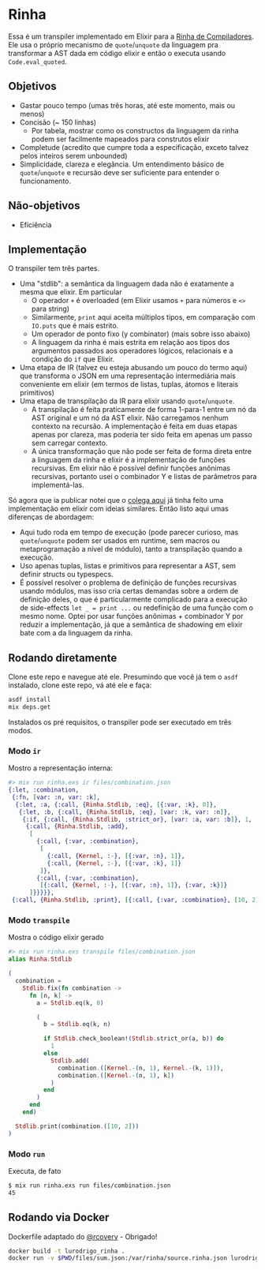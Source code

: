# Rinha

Essa é um transpiler implementado em Elixir para a [Rinha de Compiladores](https://github.com/aripiprazole/rinha-de-compiler). Ele usa o próprio mecanismo de `quote`/`unquote` da linguagem
pra transformar a AST dada em código elixir e então o executa usando `Code.eval_quoted`.

## Objetivos

- Gastar pouco tempo (umas três horas, até este momento, mais ou menos)
- Concisão (~ 150 linhas)
  - Por tabela, mostrar como os constructos da linguagem da rinha podem ser facilmente mapeados para construtos
    elixir
- Completude (acredito que cumpre toda a especificação, exceto talvez pelos inteiros serem unbounded)
- Simplicidade, clareza e elegância. Um entendimento básico de `quote`/`unquote` e recursão deve ser suficiente
  para entender o funcionamento.

## Não-objetivos

- Eficiência

## Implementação

O transpiler tem três partes.

- Uma "stdlib": a semântica da linguagem dada não é exatamente a mesma que elixir. Em particular
  - O operador `+` é overloaded (em Elixir usamos `+` para números e `<>` para string)
  - Similarmente, `print` aqui aceita múltiplos tipos, em comparação com `IO.puts` que é mais estrito.
  - Um operador de ponto fixo (y combinator) (mais sobre isso abaixo)
  - A linguagem da rinha é mais estrita em relação aos tipos dos argumentos passados aos operadores lógicos, relacionais e a condição do `if` que Elixir.
- Uma etapa de IR (talvez eu esteja abusando um pouco do termo aqui) que transforma o JSON em uma
  representação intermediária mais conveniente em elixir (em termos de listas, tuplas, átomos e literais primitivos)
- Uma etapa de transpilação da IR para elixir usando `quote`/`unquote`.
  - A transpilação é feita praticamente de forma 1-para-1 entre um nó da AST original e um nó da AST elixir. Não carregamos nenhum contexto na recursão. A implementação é feita em duas etapas apenas por clareza, mas poderia ter sido feita em apenas um passo sem carregar contexto.
  - A única transformação que não pode ser feita de forma direta entre a linguagem da rinha e elixir é a implementação de funções recursivas. Em elixir não é possível definir funções anônimas recursivas, portanto usei o combinador Y e listas de parâmetros para implementá-las.

Só agora que ia publicar notei que o [colega aqui](https://github.com/rwillians/rinha-de-compilers--elixir-transcompiler/tree/main) já tinha feito uma implementação em elixir
com ideias similares. Então listo aqui umas diferenças de abordagem:

- Aqui tudo roda em tempo de execução (pode parecer curioso, mas `quote`/`unquote` podem ser usados em runtime, sem macros ou metaprogramação a nível de módulo), tanto a transpilação quando a execução.
- Uso apenas tuplas, listas e primitivos para representar a AST, sem definir structs ou typespecs.
- É possível resolver o problema de definição de funções recursivas usando módulos, mas isso cria certas demandas sobre a ordem de definição deles,
  o que é particularmente complicado para a execução de side-effects `let _ = print ...` ou redefinição de uma
  função com o mesmo nome. Optei por usar funções anônimas + combinador Y por reduzir a implementação, já que a semântica de shadowing em elixir bate com a da linguagem da rinha.

## Rodando diretamente

Clone este repo e navegue até ele. Presumindo que você já tem o `asdf` instalado, clone este repo, vá até ele
e faça:

```bash
asdf install
mix deps.get
```

Instalados os pré requisitos, o transpiler pode ser executado em três modos.

### Modo `ir`

Mostro a representação interna:

```elixir
#> mix run rinha.exs ir files/combination.json
{:let, :combination,
 {:fn, [var: :n, var: :k],
  {:let, :a, {:call, {Rinha.Stdlib, :eq}, [{:var, :k}, 0]},
   {:let, :b, {:call, {Rinha.Stdlib, :eq}, [var: :k, var: :n]},
    {:if, {:call, {Rinha.Stdlib, :strict_or}, [var: :a, var: :b]}, 1,
     {:call, {Rinha.Stdlib, :add},
      [
        {:call, {:var, :combination},
         [
           {:call, {Kernel, :-}, [{:var, :n}, 1]},
           {:call, {Kernel, :-}, [{:var, :k}, 1]}
         ]},
        {:call, {:var, :combination},
         [{:call, {Kernel, :-}, [{:var, :n}, 1]}, {:var, :k}]}
      ]}}}}},
 {:call, {Rinha.Stdlib, :print}, [{:call, {:var, :combination}, [10, 2]}]}}

```

### Modo `transpile`

Mostra o código elixir gerado

```elixir
#> mix run rinha.exs transpile files/combination.json
alias Rinha.Stdlib

(
  combination =
    Stdlib.fix(fn combination ->
      fn [n, k] ->
        a = Stdlib.eq(k, 0)

        (
          b = Stdlib.eq(k, n)

          if Stdlib.check_boolean!(Stdlib.strict_or(a, b)) do
            1
          else
            Stdlib.add(
              combination.([Kernel.-(n, 1), Kernel.-(k, 1)]),
              combination.([Kernel.-(n, 1), k])
            )
          end
        )
      end
    end)

  Stdlib.print(combination.([10, 2]))
)

```

### Modo `run`

Executa, de fato

```bash
$ mix run rinha.exs run files/combination.json
45
```

## Rodando via Docker

Dockerfile adaptado do [@rcovery](https://github.com/rcovery/rinha-de-compiler) - Obrigado!

```bash
docker build -t lurodrigo_rinha .
docker run -v $PWD/files/sum.json:/var/rinha/source.rinha.json lurodrigo_rinha
```

